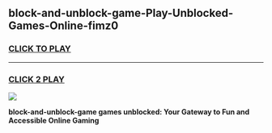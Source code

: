 
## block-and-unblock-game-Play-Unblocked-Games-Online-fimz0
<h3>
<a href="https://premium76.site?title=block-and-unblock-game&ref=24A">CLICK TO PLAY</a></h3>
<hr>

<h3>
<a href="https://premium76.site?title=block-and-unblock-game&ref=24A">CLICK 2 PLAY</a>
  
</h3>

<a href="https://premium76.site?title=block-and-unblock-game&ref=24A"><img src="https://clearcache.store/games.png"></a>


**block-and-unblock-game games unblocked: Your Gateway to Fun and Accessible Online Gaming**
